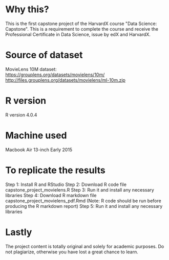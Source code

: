 # Why this?
This is the first capstone project of the HarvardX course "Data Science: Capstone". This is a requirement to complete the course and receive the Professional Certificate in Data Science, issue by edX and HarvardX.

# Source of dataset
MovieLens 10M dataset:<br>
https://grouplens.org/datasets/movielens/10m/<br>
http://files.grouplens.org/datasets/movielens/ml-10m.zip<br>

# R version
R version 4.0.4

# Machine used
Macbook Air 13-inch Early 2015

# To replicate the results
Step 1: Install R and RStudio
Step 2: Download R code file capstone_project_movielens.R
Step 3: Run it and install any necessary libraries
Step 4: Download R markdown file capstone_project_movielens_pdf.Rmd 
(Note: R code should be run before producing the R markdown report)
Step 5: Run it and install any necessary libraries

# Lastly
The project content is totally original and solely for academic purposes. Do not plagiarize, otherwise you have lost a great chance to learn.
